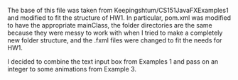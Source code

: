 The base of this file was taken from Keepingshtum/CS151JavaFXExamples1 and modified to fit the structure of HW1.
In particular, pom.xml was modified to have the appropriate mainClass, the folder directories are the same because they were messy to work with
when I tried to make a completely new folder structure, and the .fxml files were changed to fit the needs for HW1.

I decided to combine the text input box from Examples 1 and pass on an integer to some animations from Example 3.
